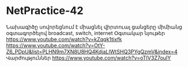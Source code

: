 # NetPractice-42
Նախագիծը սովորեցնում է միացնել վիրտուալ ցանցերը միմիանց օգտագործելով broadcast, switch, internet
Օգտակար նյութեր
  https://www.youtube.com/watch?v=kZqqk1tixfk
  https://www.youtube.com/watch?v=OtY-Z6_PDpU&list=PLHN9m7XN8U8HQ4KdjaLlWtSHQ3PYgQzmV&index=4
Վարժություններ
  https://www.youtube.com/watch?v=oTIV3Z7oulY
